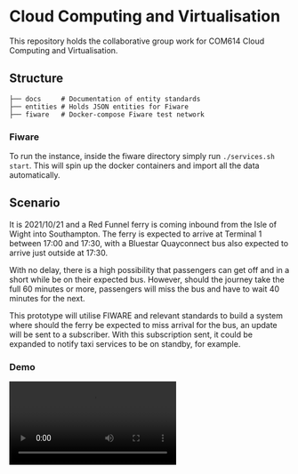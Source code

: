 # Cloud Computing and Virtualisation

This repository holds the collaborative group work for COM614 Cloud Computing and Virtualisation.

## Structure

```
├── docs     # Documentation of entity standards
├── entities # Holds JSON entities for Fiware
├── fiware   # Docker-compose Fiware test network
```

### Fiware

To run the instance, inside the fiware directory simply run `./services.sh start`.
This will spin up the docker containers and import all the data automatically.

## Scenario

It is 2021/10/21 and a Red Funnel ferry is coming inbound from the Isle of Wight into Southampton.
The ferry is expected to arrive at Terminal 1 between 17:00 and 17:30, with a Bluestar Quayconnect bus also expected to arrive just outside at 17:30.

With no delay, there is a high possibility that passengers can get off and in a short while be on their expected bus.
However, should the journey take the full 60 minutes or more, passengers will miss the bus and have to wait 40 minutes for the next.

This prototype will utilise FIWARE and relevant standards to build a system where should the ferry be expected to miss arrival for the bus, an update will be sent to a subscriber.
With this subscription sent, it could be expanded to notify taxi services to be on standby, for example.

### Demo

![Demonstrating FIWARE PoC](media/fiware_poc_demo.mov)
